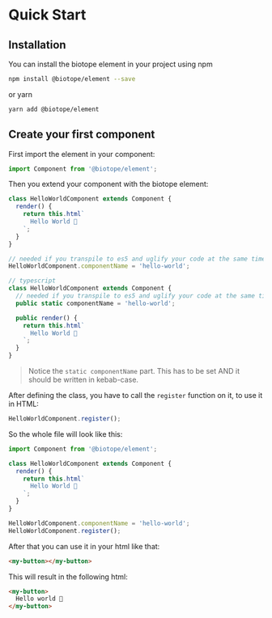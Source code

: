 # Quick Start

## Installation
You can install the biotope element in your project using npm

```bash
npm install @biotope/element --save
```

or yarn

```bash
yarn add @biotope/element
```

## Create  your first component
First import the element in your component:

```javascript
import Component from '@biotope/element';
```

Then you extend your component with the biotope element:

```javascript
class HelloWorldComponent extends Component {
  render() {
    return this.html`
      Hello World 🐤
    `;
  }
}

// needed if you transpile to es5 and uglify your code at the same time
HelloWorldComponent.componentName = 'hello-world';
```

```javascript
// typescript
class HelloWorldComponent extends Component {
  // needed if you transpile to es5 and uglify your code at the same time
  public static componentName = 'hello-world';

  public render() {
    return this.html`
      Hello World 🐤
    `;
  }
}
```

> Notice the `static componentName` part. This has to be set AND it should be written in kebab-case.

After defining the class, you have to call the `register` function on it, to use it in HTML:

```javascript
HelloWorldComponent.register();
```

So the whole file will look like this:
```javascript
import Component from '@biotope/element';

class HelloWorldComponent extends Component {
  render() {
    return this.html`
      Hello World 🐤
    `;
  }
}

HelloWorldComponent.componentName = 'hello-world';
HelloWorldComponent.register();
```

After that you can use it in your html like that:

```html
<my-button></my-button>
```

This will result in the following html:

```html
<my-button>
  Hello world 🐤
</my-button>
```
